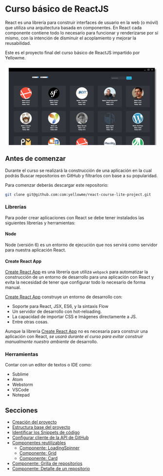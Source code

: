 # Curso básico de ReactJS

React es una librería para construir interfaces de usuario en la web (o móvil) que utiliza una arquitectura basada en componentes. En React cada componente contiene todo lo necesario para funcionar y renderizarse por sí mismo, con la intención de disminuir el acoplamiento y mejorar la reusabilidad.

Este es el proyecto final del curso básico de ReactJS impartido por Yellowme.

<p align='center'>
<img src='./images/Repositories.png' width='600' alt='repo-browser'>
</p>

## Antes de comenzar

Durante el curso se realizará la construcción de una aplicación en la cual podrás Buscar repositorios en GitHub y filtrarlos con base a su popularidad.

Para comenzar deberás descargar este repositorio:

```bash
git clone git@github.com:com:yellowme/react-course-lite-project.git
```

### Librerías

Para poder crear aplicaciones con React se debe tener instalados las siguientes librerías y herramientas:

#### Node

Node (versión 6) es un entorno de ejecución que nos servirá como servidor para nuestra aplicación React.

#### Create React App

[Create React App](https://github.com/facebook/create-react-app) es una librería que utiliza `webpack` para automatizar la construcción de un entorno de desarrollo para una aplicación con React y evita la necesidad de tener que configurar todo lo necesario de forma manual.

[Create React App](https://github.com/facebook/create-react-app) construye un entorno de desarrollo con:

* Soporte para React, JSX, ES6, y la sintaxis Flow
* Un servidor de desarrollo con hot-reloading.
* La capacidad de importar CSS e Imágenes directamente a JS.
* Entre otras cosas.

Aunque la librería [Create React App](https://github.com/facebook/create-react-app) no es necesaria para construir una aplicación con React, *se usará durante el curso para evitar construir manualmente nuestro ambiente* de desarrollo.

### Herramientas

Contar con un editor de textos o IDE como:

* Sublime
* Atom
* Webstorm
* VSCode
* Notepad

## Secciones

* [Creación del proyecto](./MILE-01.md)
* [Estructura base del proyecto](./MILE-01.md)
* [Identificar los Snippets de código](./MILE-01.md)
* [Configurar cliente de la API de GitHub](./MILE-01.md)
* [Componentes reutilizables](./MILE-02.md)
  * [Componente: LoadingSpinner](./MILE-02.md)
  * [Componente: Grid](./MILE-02.md)
  * [Componente: Card](./MILE-02.md)
* [Componente: Grilla de repositorios](./MILE-03.md)
* [Componente: Detalle de un repositorio](./MILE-04.md)